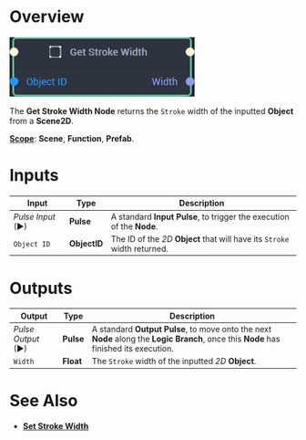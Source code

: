 # Overview

![The Get Stroke Width Node.](../../../.gitbook/assets/getstrokewidthnode20241real.png)

The **Get Stroke Width Node** returns the `Stroke` width of the inputted **Object** from a **Scene2D**.

[**Scope**](../../overview.md#scopes): **Scene**, **Function**, **Prefab**.

# Inputs

|Input|Type|Description|
|---|---|---|
|*Pulse Input* (►)|**Pulse**|A standard **Input Pulse**, to trigger the execution of the **Node**.|
|`Object ID`|**ObjectID**|The ID of the *2D* **Object** that will have its `Stroke` width returned.|

# Outputs

|Output|Type|Description|
|---|---|---|
|*Pulse Output* (►)|**Pulse**|A standard **Output Pulse**, to move onto the next **Node** along the **Logic Branch**, once this **Node** has finished its execution.|
|`Width`|**Float**|The `Stroke` width of the inputted *2D* **Object**.|

# See Also

* [**Set Stroke Width**](setstrokewidth.md)

